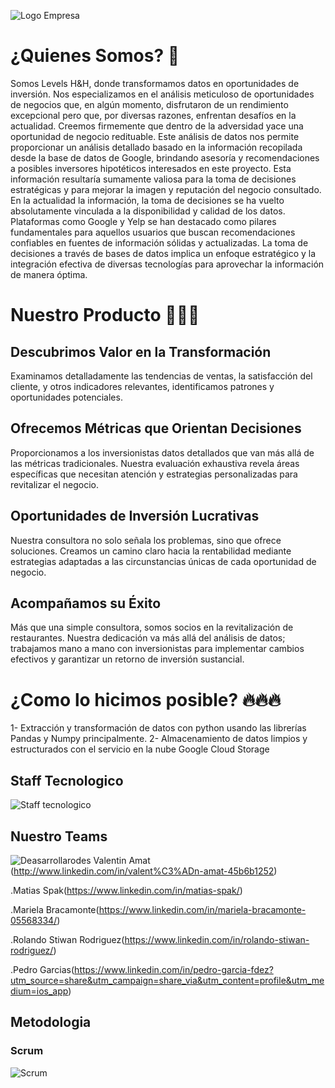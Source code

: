 ![Logo Empresa](/imagenes/IMAGEN%20LOGO1.jpg)

# ¿Quienes Somos? 👥
Somos Levels H&H, donde transformamos datos en oportunidades de inversión. Nos especializamos en el análisis meticuloso de oportunidades de negocios que, en algún momento, disfrutaron de un rendimiento excepcional pero que, por diversas razones, enfrentan desafíos en la actualidad. Creemos firmemente que dentro de la adversidad yace una oportunidad de negocio redituable.
Este análisis de datos nos permite proporcionar un análisis detallado basado en la información recopilada desde la base de datos de Google, brindando asesoría y recomendaciones a posibles inversores hipotéticos interesados en este proyecto. Esta información resultaría sumamente valiosa para la toma de decisiones estratégicas y para mejorar la imagen y reputación del negocio consultado.
En la actualidad la información, la toma de decisiones se ha vuelto absolutamente vinculada a la disponibilidad y calidad de los datos. Plataformas como Google y Yelp se han destacado como pilares fundamentales para aquellos usuarios que buscan recomendaciones confiables en fuentes de información sólidas y actualizadas.
La toma de decisiones a través de bases de datos implica un enfoque estratégico y la integración efectiva de diversas tecnologías para aprovechar la información de manera óptima. 

# Nuestro Producto 🚀🚀🚀
## Descubrimos Valor en la Transformación
Examinamos detalladamente las tendencias de ventas, la satisfacción del cliente, y otros indicadores relevantes, identificamos patrones y oportunidades potenciales.
## Ofrecemos Métricas que Orientan Decisiones
Proporcionamos a los inversionistas datos detallados que van más allá de las métricas tradicionales. Nuestra evaluación exhaustiva revela áreas específicas que necesitan atención y estrategias personalizadas para revitalizar el negocio.
## Oportunidades de Inversión Lucrativas
Nuestra consultora no solo señala los problemas, sino que ofrece soluciones. Creamos un camino claro hacia la rentabilidad mediante estrategias adaptadas a las circunstancias únicas de cada oportunidad de negocio.
## Acompañamos su Éxito
Más que una simple consultora, somos socios en la revitalización de restaurantes. Nuestra dedicación va más allá del análisis de datos; trabajamos mano a mano con inversionistas para implementar cambios efectivos y garantizar un retorno de inversión sustancial.
# ¿Como lo hicimos posible? 🔥🔥🔥
1- Extracción y transformación de datos con python usando las librerías Pandas y Numpy principalmente.
2- Almacenamiento de datos limpios y estructurados con el servicio en la nube Google Cloud Storage

## Staff Tecnologico
![Staff tecnologico](/imagenes/staff%20tecnologico.png)

## Nuestro Teams
![Deasarrollarodes](/imagenes/teams.png)
Valentin Amat (http://www.linkedin.com/in/valent%C3%ADn-amat-45b6b1252)

.Matias Spak(https://www.linkedin.com/in/matias-spak/)

.Mariela Bracamonte(https://www.linkedin.com/in/mariela-bracamonte-05568334/)

.Rolando Stiwan Rodriguez(https://www.linkedin.com/in/rolando-stiwan-rodriguez/)

.Pedro Garcias(https://www.linkedin.com/in/pedro-garcia-fdez?utm_source=share&utm_campaign=share_via&utm_content=profile&utm_medium=ios_app)
 
 ## Metodologia 
 ### Scrum
 ![Scrum](/imagenes/Scrum.png)